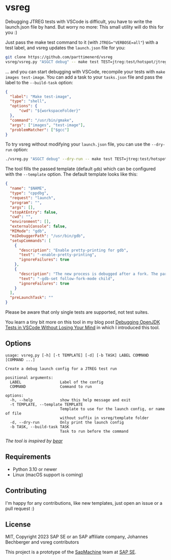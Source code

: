 vsreg
=====

Debugging JTREG tests with VSCode is difficult, you have to write the launch.json file by hand.
But worry no more: This small utility will do this for you :)

Just pass the make test command to it (with `JTREG="VERBOSE=all"`) with a test label,
and vsreg updates the `launch.json` file for you:

```sh
git clone https://github.com/parttimenerd/vsreg
vsreg/vsreg.py "ASGCT debug" -- make test TEST=jtreg:test/hotspot/jtreg/serviceability/AsyncGetCallTrace JTREG="VERBOSE=all"
```

... and you can start debugging with VSCode, recompile your tests with `make images test-image`.
You can add a task to your `tasks.json` file and pass the label to the `--build-task` option:

```json
{
  "label": "Make test-image",
  "type": "shell",
  "options": {
      "cwd": "${workspaceFolder}"
  },
  "command": "/usr/bin/gmake",
  "args": ["images", "test-image"],
  "problemMatcher": ["$gcc"]
}
```

To try vsreg without modifying your `launch.json` file, you can use the `--dry-run` option:

```sh
./vsreg.py "ASGCT debug" --dry-run -- make test TEST=jtreg:test/hotspot/jtreg/serviceability/AsyncGetCallTrace JTREG="VERBOSE=all"
```

The tool fills the passed template (default `gdb`) which can be configured with the `--template` option.
The default template looks like this:

```json
{
  "name": "$NAME",
  "type": "cppdbg",
  "request": "launch",
  "program": "",
  "args": [],
  "stopAtEntry": false,
  "cwd": "",
  "environment": [],
  "externalConsole": false,
  "MIMode": "gdb",
  "miDebuggerPath": "/usr/bin/gdb",
  "setupCommands": [
    {
      "description": "Enable pretty-printing for gdb",
      "text": "-enable-pretty-printing",
      "ignoreFailures": true
    },
    {
      "description": "The new process is debugged after a fork. The parent process runs unimpeded.",
      "text": "-gdb-set follow-fork-mode child",
      "ignoreFailures": true
    }
  ],
  "preLaunchTask": ""
}
```

Please be aware that only single tests are supported, not test suites.

You learn a tiny bit more on this tool in my blog post
[Debugging OpenJDK Tests in VSCode Without Losing Your Mind](https://mostlynerdless.de/blog/2023/06/21/debugging-openjdk-tests-in-vscode-without-losing-your-mind/)
in which I introduced this tool.

Options
-------
```shell
usage: vsreg.py [-h] [-t TEMPLATE] [-d] [-b TASK] LABEL COMMAND [COMMAND ...]

Create a debug launch config for a JTREG test run

positional arguments:
  LABEL                 Label of the config
  COMMAND               Command to run

options:
  -h, --help            show this help message and exit
  -t TEMPLATE, --template TEMPLATE
                        Template to use for the launch config, or name of file
                        without suffix in vsreg/template folder
  -d, --dry-run         Only print the launch config
  -b TASK, --build-task TASK
                        Task to run before the command
```

*The tool is inspired by [bear](https://github.com/rizsotto/Bear)*

Requirements
------------
- Python 3.10 or newer
- Linux (macOS support is coming)

Contributing
------------
I'm happy for any contributions, like new templates, just open an issue or a pull request :)


License
-------
MIT, Copyright 2023 SAP SE or an SAP affiliate company, Johannes Bechberger and vsreg contributors

This project is a prototype of the [SapMachine](https://sapmachine.io) team at [SAP SE](https://sap.com).